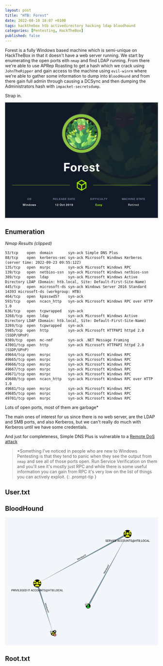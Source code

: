 ```yaml
---
layout: post
title: "HTB: Forest"
date: 2022-08-10 18:07 +0100
tags: hackthebox htb activedirectory hacking ldap bloodhound
categories: [Pentesting, HackTheBox]
published: false
---
```


Forest is a fully Windows based machine which is semi-unique on HackTheBox in that it doesn't have a web server running. We start by enumerating the open ports eith `nmap` and find LDAP running. From there we're able to use APRep Roasting to get a hash which we crack using `JohnTheRipper` and gain access to the machine using `evil-winrm` where we're able to gather some information to dump into `BloodHound` and from there gain full admin through causing a DCSync and then dumping the Administrators hash with `impacket-secretsdump`.

Strap in.

![Forest](/assets/img/Forest.png)

## Enumeration

*Nmap Results (clipped)*

```
53/tcp    open  domain       syn-ack Simple DNS Plus
88/tcp    open  kerberos-sec syn-ack Microsoft Windows Kerberos (server time: 2022-09-23 09:55:12Z)
135/tcp   open  msrpc        syn-ack Microsoft Windows RPC
139/tcp   open  netbios-ssn  syn-ack Microsoft Windows netbios-ssn
389/tcp   open  ldap         syn-ack Microsoft Windows Active Directory LDAP (Domain: htb.local, Site: Default-First-Site-Name)
445/tcp   open  microsoft-ds syn-ack Windows Server 2016 Standard 14393 microsoft-ds (workgroup: HTB)
464/tcp   open  kpasswd5?    syn-ack
593/tcp   open  ncacn_http   syn-ack Microsoft Windows RPC over HTTP 1.0
636/tcp   open  tcpwrapped   syn-ack
3268/tcp  open  ldap         syn-ack Microsoft Windows Active Directory LDAP (Domain: htb.local, Site: Default-First-Site-Name)
3269/tcp  open  tcpwrapped   syn-ack
5985/tcp  open  http         syn-ack Microsoft HTTPAPI httpd 2.0 (SSDP/UPnP)
9389/tcp  open  mc-nmf       syn-ack .NET Message Framing
47001/tcp open  http         syn-ack Microsoft HTTPAPI httpd 2.0 (SSDP/UPnP)
49664/tcp open  msrpc        syn-ack Microsoft Windows RPC
49665/tcp open  msrpc        syn-ack Microsoft Windows RPC
49666/tcp open  msrpc        syn-ack Microsoft Windows RPC
49667/tcp open  msrpc        syn-ack Microsoft Windows RPC
49671/tcp open  msrpc        syn-ack Microsoft Windows RPC
49680/tcp open  ncacn_http   syn-ack Microsoft Windows RPC over HTTP 1.0
49681/tcp open  msrpc        syn-ack Microsoft Windows RPC
49685/tcp open  msrpc        syn-ack Microsoft Windows RPC
49701/tcp open  msrpc        syn-ack Microsoft Windows RPC
```

Lots of open ports, most of them are garbage*

The main ones of interest for us since there is no web server, are the LDAP and SMB ports, and also Kerberos, but we can't really do much with Kerberos until we have some credentials.

And just for completeness, Simple DNS Plus is vulnerable to a [Remote DoS attack](https://www.exploit-db.com/exploits/6059)

> \*Something I've noticed in people who are new to Windows Pentesting is that they tend to panic when they see the output from `nmap` and see all of those ports open. Run Service Verification on them and you'll see it's mostly just RPC and while there is some useful information you can gain from RPC it's very low on the list of things you can actively exploit.
{: .prompt-tip }

## User.txt



## BloodHound

![](/assets/img/2022-10-09-00-08-09.png)

## Root.txt

